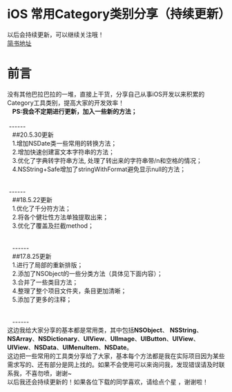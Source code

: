 # iOS 常用Category类别分享（持续更新）
以后会持续更新，可以继续关注哦！   <br>
[简书地址](http://www.jianshu.com/p/68ba104b9061)   <br>
# 前言
没有其他巴拉巴拉的一堆，直接上干货，分享自己从事iOS开发以来积累的Category工具类别，提高大家的开发效率！<br>
   **PS:我会不定期进行更新，加入一些新的方法；**<br>
   <br>
    ------<br>
   ##20.5.30更新<br>
   1.增加NSDate类一些常用的转换方法；<br>
   2.增加快速创建富文本字符串的方法；<br>
   3.优化了字典转字符串方法, 处理了转出来的字符串带/n和空格的情况；<br>
   4.NSString+Safe增加了stringWithFormat避免显示null的方法；<br>
   <br>
   <br>
    ------<br>
   ##18.5.22更新<br>
   1.优化了千分符方法；<br>
   2.将各个健壮性方法单独提取出来；<br>
   3.优化了覆盖及拦截method；<br>
   <br>
   <br>
   ------<br>
   ##17.8.25更新<br>
   1.进行了局部的重新排版；<br>
   2.添加了NSObject的一些分类方法（具体见下面内容）；<br>
   3.合并了一些类目方法；<br>
   4.整理了整个项目文件夹，条目更加清晰；<br>
   5.添加了更多的注释；<br>
   <br>
   <br>
   ------<br>
   这边我给大家分享的基本都是常用类，其中包括**NSObject**、 **NSString**、 **NSArray**、**NSDictionary**、**UIView**、**UIImage**、**UIButton**、**UIView**、**UIView**、**NSData**、**UIMenuItem**、**NSDate**。<br>
   这边把一些常用的工具类分享给了大家，基本每个方法都是我在实际项目因为某些需求写的、还有部分是网上找的。如果不会使用可以来询问我，发现错误请及时联系我，不喜勿喷，谢谢~<br>
   以后我还会持续更新的！如果各位下载的同学喜欢，请给点个星 ，谢谢啦！<br>

